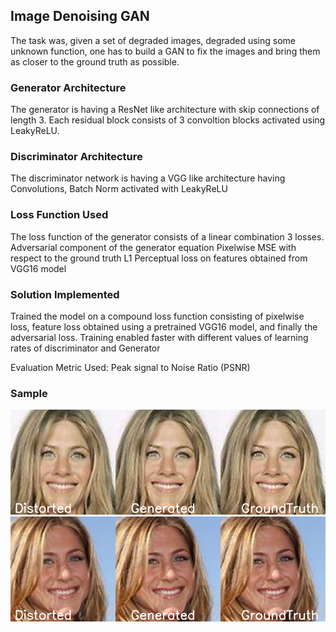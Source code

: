 ## Image Denoising GAN 

The task was, given a set of degraded images, degraded using some unknown function, one has to build a GAN to fix the images and bring them as closer to the ground truth as possible.



### Generator Architecture
The generator is having a ResNet like architecture with skip connections of length 3. Each residual block consists of 3 convoltion blocks activated using LeakyReLU.

### Discriminator Architecture
The discriminator network is having a VGG like architecture having Convolutions, Batch Norm activated with LeakyReLU

### Loss Function Used
The loss function of the generator consists of a linear combination 3 losses.
Adversarial component of the generator equation
Pixelwise MSE with respect to the ground truth
L1 Perceptual loss on features obtained from VGG16 model

### Solution Implemented
Trained the model on a compound loss function consisting of pixelwise loss, feature loss obtained using a pretrained VGG16 model, and finally the adversarial loss. Training enabled faster with different values of learning rates of discriminator and Generator

Evaluation Metric Used: Peak signal to Noise Ratio (PSNR)

### Sample
![](output_small/out_2.png)
![](output_small/out_10.png)
